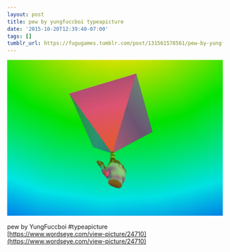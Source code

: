 ```yaml
---
layout: post
title: pew by yungfuccboi typeapicture
date: '2015-10-20T12:39:40-07:00'
tags: []
tumblr_url: https://fugugames.tumblr.com/post/131561578561/pew-by-yungfuccboi-typeapicture
---
```

 ![](/tumblr_files/tumblr_nwj2a40OKM1tgne1po1_1280.jpg)  

pew by YungFuccboi #typeapicture  
[https://www.wordseye.com/view-picture/24710](https://www.wordseye.com/view-picture/24710)


